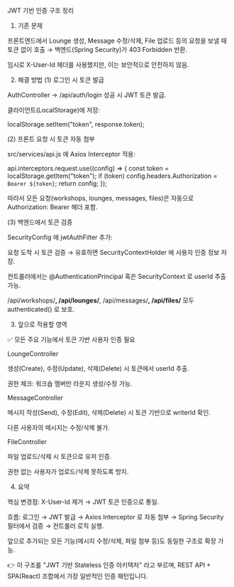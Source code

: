 JWT 기반 인증 구조 정리
1. 기존 문제

프론트엔드에서 Lounge 생성, Message 수정/삭제, File 업로드 등의 요청을 보낼 때 토큰 없이 호출 → 백엔드(Spring Security)가 403 Forbidden 반환.

임시로 X-User-Id 헤더를 사용했지만, 이는 보안적으로 안전하지 않음.

2. 해결 방법
(1) 로그인 시 토큰 발급

AuthController → /api/auth/login 성공 시 JWT 토큰 발급.

클라이언트(LocalStorage)에 저장:

localStorage.setItem("token", response.token);

(2) 프론트 요청 시 토큰 자동 첨부

src/services/api.js 에 Axios Interceptor 적용:

api.interceptors.request.use((config) => {
  const token = localStorage.getItem("token");
  if (token) config.headers.Authorization = `Bearer ${token}`;
  return config;
});


따라서 모든 요청(workshops, lounges, messages, files)은 자동으로 Authorization: Bearer <token> 헤더 포함.

(3) 백엔드에서 토큰 검증

SecurityConfig 에 jwtAuthFilter 추가:

요청 도착 시 토큰 검증 → 유효하면 SecurityContextHolder 에 사용자 인증 정보 저장.

컨트롤러에서는 @AuthenticationPrincipal 혹은 SecurityContext 로 userId 추출 가능.

/api/workshops/**, /api/lounges/**, /api/messages/**, /api/files/** 모두 authenticated() 로 보호.

3. 앞으로 적용할 영역

✅ 모든 주요 기능에서 토큰 기반 사용자 인증 필요

LoungeController

생성(Create), 수정(Update), 삭제(Delete) 시 토큰에서 userId 추출.

권한 체크: 워크숍 멤버만 라운지 생성/수정 가능.

MessageController

메시지 작성(Send), 수정(Edit), 삭제(Delete) 시 토큰 기반으로 writerId 확인.

다른 사용자의 메시지는 수정/삭제 불가.

FileController

파일 업로드/삭제 시 토큰으로 유저 인증.

권한 없는 사용자가 업로드/삭제 못하도록 방지.

4. 요약

핵심 변경점: X-User-Id 제거 → JWT 토큰 인증으로 통일.

흐름:
로그인 → JWT 발급 → Axios Interceptor 로 자동 첨부 → Spring Security 필터에서 검증 → 컨트롤러 로직 실행.

앞으로 추가되는 모든 기능(메시지 수정/삭제, 파일 첨부 등)도 동일한 구조로 확장 가능.

👉 이 구조를 "JWT 기반 Stateless 인증 아키텍처" 라고 부르며, REST API + SPA(React) 조합에서 가장 일반적인 인증 패턴입니다.